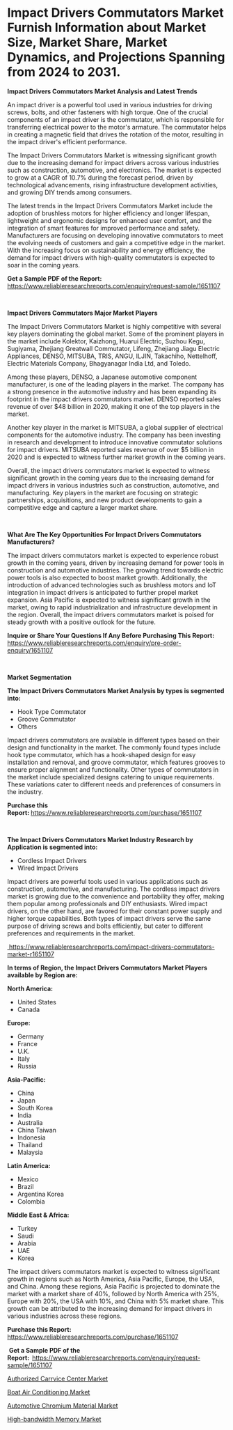 <p><h1>Impact Drivers Commutators Market Furnish Information about Market Size, Market Share, Market Dynamics, and Projections Spanning from 2024 to 2031.</h1></p><p><strong>Impact Drivers Commutators Market Analysis and Latest Trends</strong></p>
<p><p>An impact driver is a powerful tool used in various industries for driving screws, bolts, and other fasteners with high torque. One of the crucial components of an impact driver is the commutator, which is responsible for transferring electrical power to the motor's armature. The commutator helps in creating a magnetic field that drives the rotation of the motor, resulting in the impact driver's efficient performance.</p><p>The Impact Drivers Commutators Market is witnessing significant growth due to the increasing demand for impact drivers across various industries such as construction, automotive, and electronics. The market is expected to grow at a CAGR of 10.7% during the forecast period, driven by technological advancements, rising infrastructure development activities, and growing DIY trends among consumers.</p><p>The latest trends in the Impact Drivers Commutators Market include the adoption of brushless motors for higher efficiency and longer lifespan, lightweight and ergonomic designs for enhanced user comfort, and the integration of smart features for improved performance and safety. Manufacturers are focusing on developing innovative commutators to meet the evolving needs of customers and gain a competitive edge in the market. With the increasing focus on sustainability and energy efficiency, the demand for impact drivers with high-quality commutators is expected to soar in the coming years.</p></p>
<p><strong>Get a Sample PDF of the Report:&nbsp;</strong> <a href="https://www.reliableresearchreports.com/enquiry/request-sample/1651107">https://www.reliableresearchreports.com/enquiry/request-sample/1651107</a></p>
<p>&nbsp;</p>
<p><strong>Impact Drivers Commutators Major Market Players</strong></p>
<p><p>The Impact Drivers Commutators Market is highly competitive with several key players dominating the global market. Some of the prominent players in the market include Kolektor, Kaizhong, Huarui Electric, Suzhou Kegu, Sugiyama, Zhejiang Greatwall Commutator, Lifeng, Zhejiang Jiagu Electric Appliances, DENSO, MITSUBA, TRIS, ANGU, ILJIN, Takachiho, Nettelhoff, Electric Materials Company, Bhagyanagar India Ltd, and Toledo.</p><p>Among these players, DENSO, a Japanese automotive component manufacturer, is one of the leading players in the market. The company has a strong presence in the automotive industry and has been expanding its footprint in the impact drivers commutators market. DENSO reported sales revenue of over $48 billion in 2020, making it one of the top players in the market.</p><p>Another key player in the market is MITSUBA, a global supplier of electrical components for the automotive industry. The company has been investing in research and development to introduce innovative commutator solutions for impact drivers. MITSUBA reported sales revenue of over $5 billion in 2020 and is expected to witness further market growth in the coming years.</p><p>Overall, the impact drivers commutators market is expected to witness significant growth in the coming years due to the increasing demand for impact drivers in various industries such as construction, automotive, and manufacturing. Key players in the market are focusing on strategic partnerships, acquisitions, and new product developments to gain a competitive edge and capture a larger market share.</p></p>
<p>&nbsp;</p>
<p><strong>What Are The Key Opportunities For Impact Drivers Commutators Manufacturers?</strong></p>
<p><p>The impact drivers commutators market is expected to experience robust growth in the coming years, driven by increasing demand for power tools in construction and automotive industries. The growing trend towards electric power tools is also expected to boost market growth. Additionally, the introduction of advanced technologies such as brushless motors and IoT integration in impact drivers is anticipated to further propel market expansion. Asia Pacific is expected to witness significant growth in the market, owing to rapid industrialization and infrastructure development in the region. Overall, the impact drivers commutators market is poised for steady growth with a positive outlook for the future.</p></p>
<p><strong>Inquire or Share Your Questions If Any Before Purchasing This Report:</strong> <a href="https://www.reliableresearchreports.com/enquiry/pre-order-enquiry/1651107">https://www.reliableresearchreports.com/enquiry/pre-order-enquiry/1651107</a></p>
<p>&nbsp;</p>
<p><strong>Market Segmentation</strong></p>
<p><strong>The Impact Drivers Commutators Market Analysis by types is segmented into:</strong></p>
<p><ul><li>Hook Type Commutator</li><li>Groove Commutator</li><li>Others</li></ul></p>
<p><p>Impact drivers commutators are available in different types based on their design and functionality in the market. The commonly found types include hook type commutator, which has a hook-shaped design for easy installation and removal, and groove commutator, which features grooves to ensure proper alignment and functionality. Other types of commutators in the market include specialized designs catering to unique requirements. These variations cater to different needs and preferences of consumers in the industry.</p></p>
<p><strong>Purchase this Report:&nbsp;</strong><a href="https://www.reliableresearchreports.com/purchase/1651107">https://www.reliableresearchreports.com/purchase/1651107</a></p>
<p>&nbsp;</p>
<p><strong>The Impact Drivers Commutators Market Industry Research by Application is segmented into:</strong></p>
<p><ul><li>Cordless Impact Drivers</li><li>Wired Impact Drivers</li></ul></p>
<p><p>Impact drivers are powerful tools used in various applications such as construction, automotive, and manufacturing. The cordless impact drivers market is growing due to the convenience and portability they offer, making them popular among professionals and DIY enthusiasts. Wired impact drivers, on the other hand, are favored for their constant power supply and higher torque capabilities. Both types of impact drivers serve the same purpose of driving screws and bolts efficiently, but cater to different preferences and requirements in the market.</p></p>
<p><a href="https://www.reliableresearchreports.com/impact-drivers-commutators-market-r1651107">&nbsp;https://www.reliableresearchreports.com/impact-drivers-commutators-market-r1651107</a></p>
<p><strong>In terms of Region, the Impact Drivers Commutators Market Players available by Region are:</strong></p>
<p>
    <p> <strong> North America: </strong>
        <ul>
            <li>United States</li>
            <li>Canada</li>
        </ul>
        </p> 
    <p> <strong> Europe: </strong>
        <ul>
            <li>Germany</li>
            <li>France</li>
            <li>U.K.</li>
            <li>Italy</li>
            <li>Russia</li>
        </ul>
        </p> 
    <p> <strong> Asia-Pacific: </strong>
        <ul>
            <li>China</li>
            <li>Japan</li>
            <li>South Korea</li>
            <li>India</li>
            <li>Australia</li>
            <li>China Taiwan</li>
            <li>Indonesia</li>
            <li>Thailand</li>
            <li>Malaysia</li>
        </ul>
        </p> 
    <p> <strong> Latin America: </strong>
        <ul>
            <li>Mexico</li>
            <li>Brazil</li>
            <li>Argentina Korea</li>
            <li>Colombia</li>
        </ul>
        </p> 
    <p> <strong> Middle East & Africa: </strong>
        <ul>
            <li>Turkey</li>
            <li>Saudi</li>
            <li>Arabia</li>
            <li>UAE</li>
            <li>Korea</li>
        </ul>
    </p>
    </p>
<p><p>The impact drivers commutators market is expected to witness significant growth in regions such as North America, Asia Pacific, Europe, the USA, and China. Among these regions, Asia Pacific is projected to dominate the market with a market share of 40%, followed by North America with 25%, Europe with 20%, the USA with 10%, and China with 5% market share. This growth can be attributed to the increasing demand for impact drivers in various industries across these regions.</p></p>
<p><strong>Purchase this Report: </strong><a href="https://www.reliableresearchreports.com/purchase/1651107">https://www.reliableresearchreports.com/purchase/1651107</a></p>
<p>&nbsp;<strong>Get a Sample PDF of the Report:&nbsp;&nbsp;</strong><a href="https://www.reliableresearchreports.com/enquiry/request-sample/1651107">https://www.reliableresearchreports.com/enquiry/request-sample/1651107</a></p>
<p><strong></strong></p>
<p><p><a href="https://medium.com/@fosterfahey1016/authorized-carrvice-center-market-emerging-trends-and-future-prospects-for-period-from-2024-to-2031-804706c2c3c8">Authorized Carrvice Center Market</a></p><p><a href="https://medium.com/@mslewokuneva/boat-air-conditioning-market-analysis-report-global-insights-by-region-type-below-6-000-b0c3046f778f">Boat Air Conditioning Market</a></p><p><a href="https://github.com/rakibtthstu9900/Market-Research-Report-List-1/blob/main/automotive-chromium-material-market.md">Automotive Chromium Material Market</a></p><p><a href="https://github.com/mgbcqzvq83/Market-Research-Report-List-1/blob/main/high-bandwidth-memory-market.md">High-bandwidth Memory Market</a></p></p>